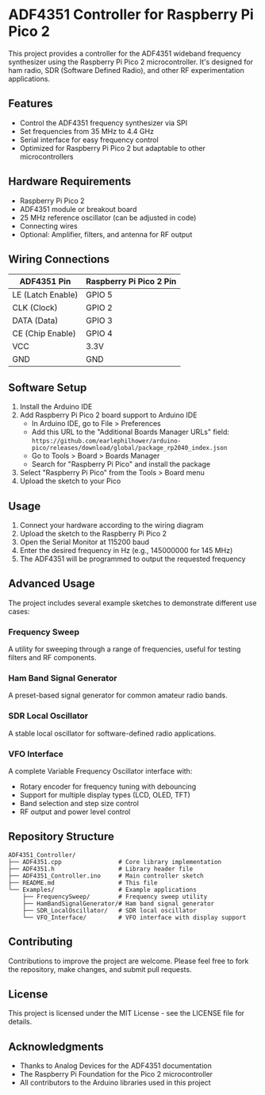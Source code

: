 # ADF4351 Controller for Raspberry Pi Pico 2

This project provides a controller for the ADF4351 wideband frequency synthesizer using the Raspberry Pi Pico 2 microcontroller. It's designed for ham radio, SDR (Software Defined Radio), and other RF experimentation applications.

## Features

- Control the ADF4351 frequency synthesizer via SPI
- Set frequencies from 35 MHz to 4.4 GHz
- Serial interface for easy frequency control
- Optimized for Raspberry Pi Pico 2 but adaptable to other microcontrollers

## Hardware Requirements

- Raspberry Pi Pico 2
- ADF4351 module or breakout board
- 25 MHz reference oscillator (can be adjusted in code)
- Connecting wires
- Optional: Amplifier, filters, and antenna for RF output

## Wiring Connections

| ADF4351 Pin | Raspberry Pi Pico 2 Pin |
|-------------|-------------------------|
| LE (Latch Enable) | GPIO 5 |
| CLK (Clock) | GPIO 2 |
| DATA (Data) | GPIO 3 |
| CE (Chip Enable) | GPIO 4 |
| VCC | 3.3V |
| GND | GND |

## Software Setup

1. Install the Arduino IDE
2. Add Raspberry Pi Pico 2 board support to Arduino IDE
   - In Arduino IDE, go to File > Preferences
   - Add this URL to the "Additional Boards Manager URLs" field:
     `https://github.com/earlephilhower/arduino-pico/releases/download/global/package_rp2040_index.json`
   - Go to Tools > Board > Boards Manager
   - Search for "Raspberry Pi Pico" and install the package
3. Select "Raspberry Pi Pico" from the Tools > Board menu
4. Upload the sketch to your Pico

## Usage

1. Connect your hardware according to the wiring diagram
2. Upload the sketch to the Raspberry Pi Pico 2
3. Open the Serial Monitor at 115200 baud
4. Enter the desired frequency in Hz (e.g., 145000000 for 145 MHz)
5. The ADF4351 will be programmed to output the requested frequency

## Advanced Usage

The project includes several example sketches to demonstrate different use cases:

### Frequency Sweep
A utility for sweeping through a range of frequencies, useful for testing filters and RF components.

### Ham Band Signal Generator
A preset-based signal generator for common amateur radio bands.

### SDR Local Oscillator
A stable local oscillator for software-defined radio applications.

### VFO Interface
A complete Variable Frequency Oscillator interface with:
- Rotary encoder for frequency tuning with debouncing
- Support for multiple display types (LCD, OLED, TFT)
- Band selection and step size control
- RF output and power level control

## Repository Structure

```
ADF4351_Controller/
├── ADF4351.cpp                # Core library implementation
├── ADF4351.h                  # Library header file
├── ADF4351_Controller.ino     # Main controller sketch
├── README.md                  # This file
└── Examples/                  # Example applications
    ├── FrequencySweep/        # Frequency sweep utility
    ├── HamBandSignalGenerator/# Ham band signal generator
    ├── SDR_LocalOscillator/   # SDR local oscillator
    └── VFO_Interface/         # VFO interface with display support
```

## Contributing

Contributions to improve the project are welcome. Please feel free to fork the repository, make changes, and submit pull requests.

## License

This project is licensed under the MIT License - see the LICENSE file for details.

## Acknowledgments

- Thanks to Analog Devices for the ADF4351 documentation
- The Raspberry Pi Foundation for the Pico 2 microcontroller
- All contributors to the Arduino libraries used in this project
